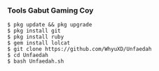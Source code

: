 
### Tools Gabut Gaming Coy
```
$ pkg update && pkg upgrade
$ pkg install git
$ pkg install ruby
$ gem install lolcat
$ git clone https://github.com/WhyuXD/Unfaedah
$ cd Unfaedah
$ bash Unfaedah.sh
